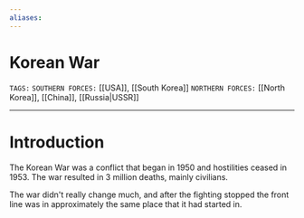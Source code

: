 ```yaml
---
aliases: 
---
```

# Korean War
`TAGS:` 
`SOUTHERN FORCES:` [[USA]], [[South Korea]] 
`NORTHERN FORCES:` [[North Korea]], [[China]], [[Russia|USSR]]

---
# Introduction
The Korean War was a conflict that began in 1950 and  hostilities ceased in 1953. The war resulted in 3 million deaths, mainly civilians. 

The war didn't really change much, and after the fighting stopped the front line was in approximately the same place that it had started in. 